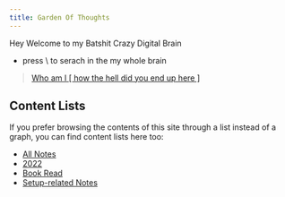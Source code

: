 ```yaml
---
title: Garden Of Thoughts
---
```

Hey Welcome to my Batshit Crazy Digital Brain

- press \ to serach in the my whole brain

> [Who am I [ how the hell did you end up here ]](notes/aboutme.md)

## Content Lists

If you prefer browsing the contents of this site through a list instead of a graph, you can find content lists here too:

- [All Notes](/notes)
- [2022](/notes/2022.md)
- [Book Read](Books.md)
- [Setup-related Notes](/tags/setup)

